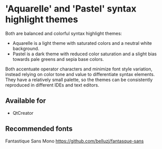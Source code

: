
# 'Aquarelle' and 'Pastel' syntax highlight themes

Both are balanced and colorful syntax highlight themes:

* Aquarelle is a light theme with saturated colors and a neutral white background.
* Pastel is a dark theme with reduced color saturation and a slight bias towards pale greens and sepia base colors.

Both accentuate operator characters and minimize font style variation, instead relying on color tone and value to differentiate syntax elements. They have a relatively small palette, so the themes can be consistently reproduced in different IDEs and text editors.

## Available for

* QtCreator

## Recommended fonts

Fantastique Sans Mono https://github.com/belluzj/fantasque-sans
